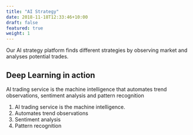 ```yaml
---
title: "AI Strategy"
date: 2018-11-18T12:33:46+10:00
draft: false
featured: true
weight: 1
---
```


Our AI strategy platform finds different strategies by observing market and analyses
potential trades.

## Deep Learning in action

AI trading service is the machine intelligence that automates trend observations, sentiment analysis and pattern recognition

1. AI trading service is the machine intelligence.
2. Automates trend observations
3. Sentiment analysis
4. Pattern recognition


